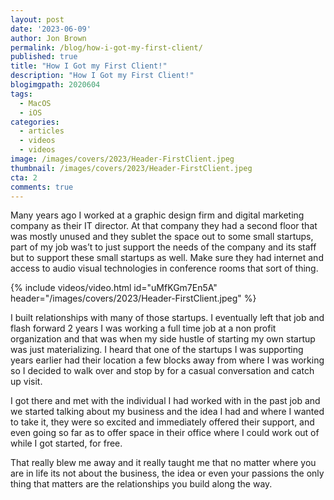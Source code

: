 ```yaml
---
layout: post
date: '2023-06-09'
author: Jon Brown
permalink: /blog/how-i-got-my-first-client/
published: true
title: "How I Got my First Client!"
description: "How I Got my First Client!"
blogimgpath: 2020604
tags:
  - MacOS
  - iOS
categories:
  - articles
  - videos
  - videos
image: /images/covers/2023/Header-FirstClient.jpeg
thumbnail: /images/covers/2023/Header-FirstClient.jpeg
cta: 2
comments: true
---
```

Many years ago I worked at a graphic design firm and digital marketing company as their IT director. At that company they had a second floor that was mostly unused and they sublet the space out to some small startups, part of my job was’t to just support the needs of the company and its staff but to support these small startups as well. Make sure they had internet and access to audio visual technologies in conference rooms that sort of thing. 

{% include videos/video.html id="uMfKGm7En5A" header="/images/covers/2023/Header-FirstClient.jpeg" %}

I built relationships with many of those startups. I eventually left that job and flash forward 2 years I was working a full time job at a non profit organization and that was when my side hustle of starting my own startup was just materializing. I heard that one of the startups I was supporting years earlier had their location a few blocks away from where I was working so I decided to walk over and stop by for a casual conversation and catch up visit. 

I got there and met with the individual I had worked with in the past job and we started talking about my business and the idea I had and where I wanted to take it, they were so excited and immediately offered their support, and even going so far as to offer space in their office where I could work out of while I got started, for free. 

That really blew me away and it really taught me that no matter where you are in life its not about the business, the idea or even your passions the only thing that matters are the relationships you build along the way.